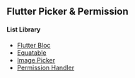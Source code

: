 ## Flutter Picker & Permission ##

#### List Library ####
- [Flutter Bloc](https://pub.dev/packages/flutter_bloc)
- [Equatable](https://pub.dev/packages/equatable)
- [Image Picker](https://pub.dev/packages/image_picker)
- [Permission Handler](https://pub.dev/packages/permission_handler)
